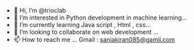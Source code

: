 - 👋 Hi, I’m @trioclab
- 👀 I’m interested in Python development in machine learning...
- 🌱 I’m currently learning Java script , Html , css...
- 💞️ I’m looking to collaborate on web development  ...
- 📫 How to reach me ...
 Gmail : saniakiran085@gamil.com
<!---
trioclab/trioclab is a ✨ special ✨ repository because its `README.md` (this file) appears on your GitHub profile.
You can click the Preview link to take a look at your changes.
--->
